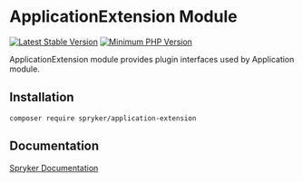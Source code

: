 # ApplicationExtension Module
[![Latest Stable Version](https://poser.pugx.org/spryker/application-extension/v/stable.svg)](https://packagist.org/packages/spryker/application-extension)
[![Minimum PHP Version](https://img.shields.io/badge/php-%3E%3D%208.3-8892BF.svg)](https://php.net/)

ApplicationExtension module provides plugin interfaces used by Application module.

## Installation

```
composer require spryker/application-extension
```

## Documentation

[Spryker Documentation](https://docs.spryker.com)
